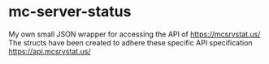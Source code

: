 # mc-server-status
My own small JSON wrapper for accessing the API of https://mcsrvstat.us/
The structs have been created to adhere these specific API specification 
https://api.mcsrvstat.us/
